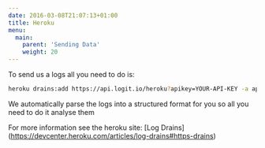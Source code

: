 ```yaml
---
date: 2016-03-08T21:07:13+01:00
title: Heroku
menu:
  main:
    parent: 'Sending Data'
    weight: 20
---
```


To send us a logs all you need to do is:

```sh
heroku drains:add https://api.logit.io/heroku?apikey=YOUR-API-KEY -a appname
```

We automatically parse the logs into a structured format for you so all you need to do it analyse them

For more information see the heroku site: [Log Drains] (https://devcenter.heroku.com/articles/log-drains#https-drains)
